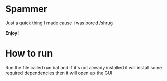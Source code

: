 # Spammer
Just a quick thing I made cause i was bored /shrug

**Enjoy!**

# How to run
Run the file called run.bat and if it's not already installed it will install some required dependencies then it will open up the GUI
